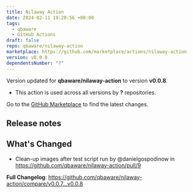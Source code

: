 ```yaml
---
title: Nilaway Action
date: 2024-02-11 19:20:56 +00:00
tags:
  - qbaware
  - GitHub Actions
draft: false
repo: qbaware/nilaway-action
marketplace: https://github.com/marketplace/actions/nilaway-action
version: v0.0.8
dependentsNumber: "?"
---
```



Version updated for **qbaware/nilaway-action** to version **v0.0.8**.
- This action is used across all versions by **?** repositories.

Go to the [GitHub Marketplace](https://github.com/marketplace/actions/nilaway-action) to find the latest changes.

## Release notes

## What's Changed
* Clean-up images after test script run by @danielgospodinow in https://github.com/qbaware/nilaway-action/pull/9


**Full Changelog**: https://github.com/qbaware/nilaway-action/compare/v0.0.7...v0.0.8
